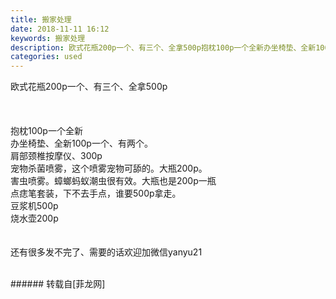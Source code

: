 ```yaml
---
title: 搬家处理
date: 2018-11-11 16:12
keywords: 搬家处理
description: 欧式花瓶200p一个、有三个、全拿500p抱枕100p一个全新办坐椅垫、全新100p一个、有两个。肩部颈椎按摩仪、300p宠物杀菌喷雾，这个喷雾宠物可舔的。大瓶200p。害虫喷雾。蟑螂蚂蚁潮虫很有效。大瓶也是200p一瓶点痣笔套装，下不去手点，谁要500p拿走。豆浆机500p烧水壶200p还有很多发不完了、需要的话欢迎加微信yanyu21
categories: used
---
```

<td class="t_f" id="postmessage_2256457">

欧式花瓶200p一个、有三个、全拿500p<br/>
<img alt="" border="0" class="zoom" data-cf-modified-2ae806f65219e25044247e19-="" file="http://www.flw.ph/data/appbyme/upload/image/201811/11/hadfcZb6By9l.jpg" id="aimg_V0zYp" lazyloadthumb="1" onclick="" onmouseover="" src="http://www.flw.ph/data/appbyme/upload/image/201811/11/hadfcZb6By9l.jpg"/><br/>
<br/>
<img alt="" border="0" class="zoom" data-cf-modified-2ae806f65219e25044247e19-="" file="http://www.flw.ph/data/appbyme/upload/image/201811/11/n1bH5BSdSK1O.jpg" id="aimg_FRZXb" lazyloadthumb="1" onclick="" onmouseover="" src="http://www.flw.ph/data/appbyme/upload/image/201811/11/n1bH5BSdSK1O.jpg"/><br/>
<br/>
<img alt="" border="0" class="zoom" data-cf-modified-2ae806f65219e25044247e19-="" file="http://www.flw.ph/data/appbyme/upload/image/201811/11/qtO12HEz6r8r.jpg" id="aimg_AIhwM" lazyloadthumb="1" onclick="" onmouseover="" src="http://www.flw.ph/data/appbyme/upload/image/201811/11/qtO12HEz6r8r.jpg"/><br/>
<br/>
抱枕100p一个全新<br/>
办坐椅垫、全新100p一个、有两个。<br/>
肩部颈椎按摩仪、300p<br/>
宠物杀菌喷雾，这个喷雾宠物可舔的。大瓶200p。<br/>
害虫喷雾。蟑螂蚂蚁潮虫很有效。大瓶也是200p一瓶<br/>
点痣笔套装，下不去手点，谁要500p拿走。<br/>
豆浆机500p<br/>
烧水壶200p<br/>
<br/>
<br/>
还有很多发不完了、需要的话欢迎加微信yanyu21<br/>
<br/>
</td>
###### 转载自[菲龙网]